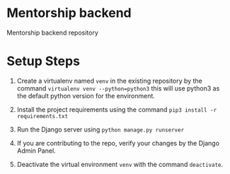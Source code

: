 # Mentorship backend
Mentorship backend repository

# Setup Steps

1. Create a virtualenv named `venv` in the existing repository by the command `virtualenv venv --python=python3` this will use python3 as the default python version for the environment.

2. Install the project requirements using the command `pip3 install -r requirements.txt`

3. Run the Django server using `python manage.py runserver`

4. If you are contributing to the repo, verify your changes by the Django Admin Panel.

5. Deactivate the virtual environment `venv` with the command `deactivate`.
